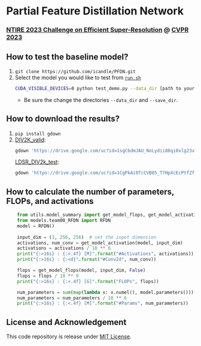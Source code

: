 # Partial Feature Distillation Network
### [NTIRE 2023 Challenge on Efficient Super-Resolution](https://cvlai.net/ntire/2023/) @ [CVPR 2023](https://cvpr2023.thecvf.com/)

## How to test the baseline model?

1. `git clone https://github.com/icandle/PFDN.git`
2. Select the model you would like to test from [`run.sh`](./run.sh)
    ```bash
    CUDA_VISIBLE_DEVICES=0 python test_demo.py --data_dir [path to your data dir] --save_dir [path to your save dir] --model_id 8
    ```
    - Be sure the change the directories `--data_dir` and `--save_dir`.

## How to download the results?

1. `pip install gdown`
2. [DIV2K_valid](https://drive.google.com/file/d/1sgCbdmJAU_NoLydii88qi0xlg23vTVdB/view?usp=share_link): 
    ```bash
    gdown 'https://drive.google.com/uc?id=1sgCbdmJAU_NoLydii88qi0xlg23vTVdB'
    ```
    [LDSR_DIV2k_test](https://drive.google.com/file/d/1CgPkAi0TcCVB85_T7HpXcEcPtfZfQWtl/view?usp=share_link):
    ```bash
    gdown 'https://drive.google.com/uc?id=1CgPkAi0TcCVB85_T7HpXcEcPtfZfQWtl'
    ```

## How to calculate the number of parameters, FLOPs, and activations

```python
    from utils.model_summary import get_model_flops, get_model_activation
    from models.team00_RFDN import RFDN
    model = RFDN()
    
    input_dim = (3, 256, 256)  # set the input dimension
    activations, num_conv = get_model_activation(model, input_dim)
    activations = activations / 10 ** 6
    print("{:>16s} : {:<.4f} [M]".format("#Activations", activations))
    print("{:>16s} : {:<d}".format("#Conv2d", num_conv))

    flops = get_model_flops(model, input_dim, False)
    flops = flops / 10 ** 9
    print("{:>16s} : {:<.4f} [G]".format("FLOPs", flops))

    num_parameters = sum(map(lambda x: x.numel(), model.parameters()))
    num_parameters = num_parameters / 10 ** 6
    print("{:>16s} : {:<.4f} [M]".format("#Params", num_parameters))
```

## License and Acknowledgement
This code repository is release under [MIT License](LICENSE). 
